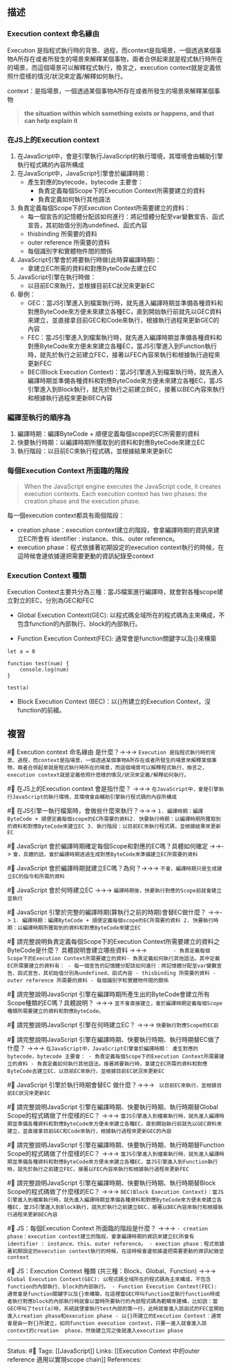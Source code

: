 
## 描述
### Execution context 命名緣由
Execution 是指程式執行時的背景、過程，而context是指場景，一個透過某個事物A所存在或者所發生的場景來解釋某個事物，兩者合併起來就是程式執行時所在的場景，而這個場景可以解釋程式執行，換言之，execution context就是定義依照什麼樣的情況/狀況來定義/解釋如何執行。


context：是指場景，一個透過某個事物A所存在或者所發生的場景來解釋某個事物
> **the situation within which something exists or happens, and that can help explain it**


### 在JS上的Execution context
1. 在JavaScript中，會是引擎執行JavaScript的執行環境，其環境會由輔助引擎執行程式碼的內容所構成
2. 在JavaScript中，JavaScript引擎會於編譯時期：
	- 產生對應的bytecode，bytecode 主要會：
		- 負責定義每個Scope下的Execution Context所需要建立的資料
		- 負責定義如何執行其他語法
3. 負責定義每個Scope下的Execution Context所需要建立的資料：
	- 每一個宣告的記憶體分配該如何進行：將記憶體分配至var變數宣告、函式宣告，其初始值分別為undefined、函式內容
	- thisbinding 所需要的資料
	- outer reference 所需要的資料
	- 每個識別字和實體物件間的關係
4. JavaScript引擎會於將要執行時做(此時算編譯時期)：
	- 拿建立EC所需的資料和對應ByteCode去建立EC
5. JavaScript引擎在執行時做：
	- 以目前EC來執行，並根據目前EC狀況來更新EC
6. 舉例：
	 - GEC：當JS引擎進入到檔案執行時，就先進入編譯時期並準備各種資料和對應ByteCode來方便未來建立各種EC，直到開始執行前就先以GEC資料來建立，並直接拿目前GEC和Code來執行，根據執行過程來更新GEC的內容
	 - FEC：當JS引擎進入到檔案執行時，就先進入編譯時期並準備各種資料和對應ByteCode來方便未來建立各種EC，當JS引擎進入到Function執行時，就先於執行之前建立FEC，接著以FEC內容來執行和根據執行過程來更新FEC
	 - BEC(Block Execution Context)：當JS引擎進入到檔案執行時，就先進入編譯時期並準備各種資料和對應ByteCode來方便未來建立各種EC，當JS引擎進入到Block執行，就先於執行之前建立BEC，接著以BEC內容來執行和根據執行過程來更新BEC內容


### 編譯至執行的順序為

1. 編譯時期：編譯ByteCode + 順便定義每個scope的EC所需要的資料
2. 快要執行時期：以編譯時期所獲取到的資料和對應ByteCode來建立EC
3. 執行階段：以目前EC來執行程式碼，並根據結果來更新EC

### 每個Execution Context 所面臨的階段
> When the JavaScript engine executes the JavaScript code, it creates execution contexts. Each execution context has two phases: the creation phase and the execution phase.

每一個execution context都具有兩個階段：
- creation phase：execution context建立的階段，會拿編譯時期的資訊來建立EC所會有 identifier : instance、this、outer reference。
- execution phase：程式依據著初期設定的execution context執行的時候，在這時候會邊依據邊把需要更動的資訊紀錄至context

### Execution Context 種類
Execution Context主要共分為三種：當JS檔案進行編譯時，就會對各種scope建立對立的EC，分別為GEC和FEC

- Global Execution Context(GEC): 以程式碼全域所在的程式碼為主來構成，不包含function的內部執行、block的內部執行。

- Function Execution Context(FEC):  通常會是function關鍵字以及{}來構築

```
let a = 0

function test(num) {
	console.log(num)
}

test(a)
```

- Block Execution Context (BEC)：以{}所建立的Execution Context，沒function的前綴。

## 複習

#🧠 Execution context 命名緣由 是什麼？->->-> `Execution 是指程式執行時的背景、過程，而context是指場景，一個透過某個事物A所存在或者所發生的場景來解釋某個事物，兩者合併起來就是程式執行時所在的場景，而這個場景可以解釋程式執行，換言之，execution context就是定義依照什麼樣的情況/狀況來定義/解釋如何執行。`
<!--SR:!2022-10-15,74,250-->

#🧠 在JS上的Execution context 會是指什麼？ ->->-> `在JavaScript中，會是引擎執行JavaScript的執行環境，其環境會由輔助引擎執行程式碼的內容所構成`
<!--SR:!2022-09-08,34,230-->

#🧠 在JS引擎一執行檔案時，會做些什麼來執行？->->-> `1. 編譯時期：編譯ByteCode + 順便定義每個scope的EC所需要的資料2. 快要執行時期：以編譯時期所獲取到的資料和對應ByteCode來建立EC 3. 執行階段：以目前EC來執行程式碼，並根據結果來更新EC`
<!--SR:!2022-08-30,4,248-->

#🧠 JavaScript 會於編譯時期確定每個Scope和對應的EC嗎？具體如何確定 ->->-> `會，具體的話，會於編譯時期透過生成對應ByteCode來準備建立EC所需要的資料`
<!--SR:!2022-08-26,2,248-->

#🧠 JavaScript 會於編譯時期就建立EC嗎？為何？->->-> `不會，編譯時期只是生成建立EC的指令和所需的資料`
<!--SR:!2022-08-31,5,248-->

#🧠 JavaScript 會於何時建立EC ->->-> `編譯時期後，快要執行對應的Scope前就會建立並執行`
<!--SR:!2022-09-01,6,248-->

#🧠 JavaScript 引擎於完整的編譯時期(算執行之前的時期)會替EC做什麼？ ->->-> `1. 編譯時期：編譯ByteCode + 順便定義每個scope的EC所需要的資料 2. 快要執行時期：以編譯時期所獲取到的資料和對應ByteCode來建立EC`
<!--SR:!2022-08-30,4,248-->

#🧠 請完整說明負責定義每個Scope下的Execution Context所需要建立的資料之ByteCode是什麼？ 具體說明會建立哪些資料 ->->-> `		- 負責定義每個Scope下的Execution Context所需要建立的資料- 負責定義如何執行其他語法。其中定義EC所需要建立的資料有：	- 每一個宣告的記憶體分配該如何進行：將記憶體分配至var變數宣告、函式宣告，其初始值分別為undefined、函式內容 - thisbinding 所需要的資料 - outer reference 所需要的資料 - 每個識別字和實體物件間的關係`
<!--SR:!2022-08-31,5,248-->


#🧠 請完整說明JavaScript 引擎在編譯時期所產生出的ByteCode會建立所有Scope種類的EC嗎？具體說明？ ->->-> `並不會直接建立，會於編譯時期定義每個Scope種類所需要建立的資料和對應ByteCode。`
<!--SR:!2022-08-27,2,228-->

#🧠 請完整說明JavaScript 引擎在何時建立EC？ ->->-> `快要執行對應Scope的EC前`
<!--SR:!2022-08-26,2,248-->

#🧠 請完整說明JavaScript 引擎在編譯時期、快要執行時期、執行時期替EC做了什麼？ ->->-> `在JavaScript中，JavaScript引擎會於編譯時期： 產生對應的bytecode，bytecode 主要會： - 負責定義每個Scope下的Execution Context所需要建立的資料 - 負責定義如何執行其他語法。接著將要執行時，拿建立EC所需的資料和對應ByteCode去建立EC、以目前EC來執行，並根據目前EC狀況來更新EC`
<!--SR:!2022-08-26,2,248-->


#🧠 JavaScript 引擎於執行時期會替EC 做什麼？->->-> ` 以目前EC來執行，並根據目前EC狀況來更新EC`
<!--SR:!2022-08-28,16,246-->

#🧠 請完整說明JavaScript 引擎在編譯時期、快要執行時期、執行時期替Global Scope的程式碼做了什麼樣的EC？ ->->-> `當JS引擎進入到檔案執行時，就先進入編譯時期並準備各種資料和對應ByteCode來方便未來建立各種EC，直到開始執行前就先以GEC資料來建立，並直接拿目前GEC和Code來執行，根據執行過程來更新GEC的內容`
<!--SR:!2022-08-31,5,248-->


#🧠 請完整說明JavaScript 引擎在編譯時期、快要執行時期、執行時期替Function Scope的程式碼做了什麼樣的EC？ ->->-> `當JS引擎進入到檔案執行時，就先進入編譯時期並準備各種資料和對應ByteCode來方便未來建立各種EC，當JS引擎進入到Function執行時，就先於執行之前建立FEC，接著以FEC內容來執行和根據執行過程來更新FEC`
<!--SR:!2022-08-26,2,248-->


#🧠 請完整說明JavaScript 引擎在編譯時期、快要執行時期、執行時期替Block Scope的程式碼做了什麼樣的EC？ ->->-> `BEC(Block Execution Context)：當JS引擎進入到檔案執行時，就先進入編譯時期並準備各種資料和對應ByteCode來方便未來建立各種EC，當JS引擎進入到Block執行，就先於執行之前建立BEC，接著以BEC內容來執行和根據執行過程來更新BEC內容`
<!--SR:!2022-08-26,2,248-->



#🧠 JS：每個Execution Context 所面臨的階段是什麼？ ->->-> `- creation phase：execution context建立的階段，會拿編譯時期的資訊來建立EC所會有 identifier : instance、this、outer reference。 - exection phase：程式依據著初期設定的execution context執行的時候，在這時候會邊依據邊把需要更動的資訊紀錄至context`
<!--SR:!2022-08-27,15,246-->

#🧠 JS：Execution Context 種類 (共三種：Block、Global、Function) ->->-> `Global Execution Context(GEC): 以程式碼全域所在的程式碼為主來構成，不包含function的內部執行、block的內部執行。 - Function Execution Context(FEC):  通常會是function關鍵字以及{}來構築，在這裡當GEC呼叫function並執行function時或者執行對應block的內部執行時就會以當時所要執行的內部程式碼為範疇來建構，比如説：當GEC呼叫了test(a)時，系統就便會執行test內部的第一行，此時就會進入該函式的FEC並開始進入creation phase和execution phase - 以{}所建立的Execution Context：通常會是由一對{}所建立，如同function execution context，只要一進入就會進入該context的creation  phase，然後建立完之後就進入execution phase`
<!--SR:!2022-09-05,51,250-->


---
Status: #🌱 
Tags:
[[JavaScript]]
Links:
[[Execution Context 中的outer reference 適用以實現scope chain]]
References: